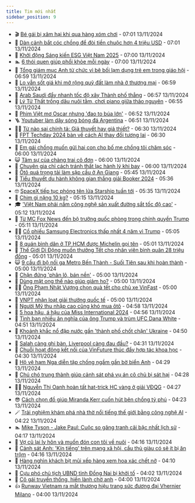 ```yaml
---
title: Tim mới nhất
sidebar_position: 9
---
```


<!-- vnexpress-tin-moi-nhat:START -->
- 🎬 [Bé gái bị xâm hại khi qua hàng xóm chơi](https://vnexpress.net/be-gai-bi-xam-hai-khi-qua-hang-xom-choi-4815554.html) - 07:01 13/11/2024
- 🐎 [Dàn cảnh bắt cóc chồng để đòi tiền chuộc hơn 4 triệu USD](https://vnexpress.net/dan-canh-bat-coc-chong-de-doi-tien-chuoc-hon-4-trieu-usd-4815474.html) - 07:01 13/11/2024
- 🦍 [Khởi động Sáng kiến ESG Việt Nam 2025](https://vnexpress.net/khoi-dong-sang-kien-esg-viet-nam-2025-4815005.html) - 07:00 13/11/2024
- 🏊 [6 thói quen giúp phổi khỏe mỗi ngày](https://vnexpress.net/6-thoi-quen-giup-phoi-khoe-moi-ngay-4815476.html) - 07:00 13/11/2024
- 🎊 [Tổng giám mục Anh từ chức vì bê bối lạm dụng trẻ em trong giáo hội](https://vnexpress.net/tong-giam-muc-anh-tu-chuc-vi-be-boi-lam-dung-tre-em-trong-giao-hoi-4815505.html) - 06:59 13/11/2024
- 🎃 [Lo vẫn sốt giá khi mở rộng quỹ đất làm nhà ở thương mại](https://vnexpress.net/lo-van-sot-gia-khi-mo-rong-quy-dat-lam-nha-o-thuong-mai-4815521.html) - 06:59 13/11/2024
- 🧰 [Arab Saudi đẩy nhanh tốc độ xây Thành phố thẳng](https://vnexpress.net/arab-saudi-day-nhanh-toc-do-xay-thanh-pho-thang-4815375.html) - 06:57 13/11/2024
- 🔭 [Lý Tử Thất trồng dâu nuôi tằm, chơi piano giữa thảo nguyên](https://vnexpress.net/ly-tu-that-trong-dau-nuoi-tam-choi-piano-giua-thao-nguyen-4815558.html) - 06:55 13/11/2024
- 🫶 [Phim Việt mơ Oscar nhưng &#39;đao to búa lớn&#39;](https://vnexpress.net/phim-viet-mo-oscar-nhung-dao-to-bua-lon-4815572.html) - 06:52 13/11/2024
- 🪜 [Youtuber làm dậy sóng bóng đá Argentina](https://vnexpress.net/youtuber-lam-day-song-bong-da-argentina-4815469.html) - 06:51 13/11/2024
- 👨‍🏫 [Từ nào sai chính tả: Giả thuyết hay giả thiết?](https://vnexpress.net/tu-nao-sai-chinh-ta-gia-thuyet-hay-gia-thiet-4815072.html) - 06:30 13/11/2024
- 🎊 [FPT Techday 2024 bàn về cách AI thay đổi tương lai](https://vnexpress.net/fpt-techday-2024-ban-ve-cach-ai-thay-doi-tuong-lai-4815060.html) - 06:30 13/11/2024
- 🎊 [Em gái chồng muốn gửi hai con cho bố mẹ chồng tôi chăm sóc](https://vnexpress.net/em-gai-chong-muon-gui-hai-con-cho-bo-me-chong-toi-cham-soc-4815487.html) - 06:00 13/11/2024
- 😺 [Tâm sự của chàng trai cô đơn](https://vnexpress.net/tam-su-cua-chang-trai-co-don-4815395.html) - 06:00 13/11/2024
- 🐘 [Chuyên gia chỉ cách tránh thất lạc hành lý khi bay](https://vnexpress.net/chuyen-gia-chi-cach-tranh-that-lac-hanh-ly-khi-bay-4815100.html) - 06:00 13/11/2024
- 🌁 [Ôtô quá trọng tải làm sập cầu ở An Giang](https://vnexpress.net/oto-qua-trong-tai-lam-sap-cau-o-an-giang-4815556.html) - 05:45 13/11/2024
- 🐲 [Tiểu thuyết du hành không gian thắng giải Booker 2024](https://vnexpress.net/tieu-thuyet-du-hanh-khong-gian-thang-giai-booker-2024-4815410.html) - 05:36 13/11/2024
- 🤓 [SpaceX tiếp tục phóng tên lửa Starship tuần tới](https://vnexpress.net/spacex-tiep-tuc-phong-ten-lua-starship-tuan-toi-4815445.html) - 05:35 13/11/2024
- 💪 [Chim gì nặng 10 kg?](https://vnexpress.net/chim-gi-nang-10-kg-4815446.html) - 05:15 13/11/2024
- 🎓 [&#39;Việt Nam phải nắm công nghệ sản xuất đường sắt tốc độ cao&#39;](https://vnexpress.net/viet-nam-phai-nam-cong-nghe-san-xuat-duong-sat-toc-do-cao-4815525.html) - 05:12 13/11/2024
- 🫣 [Từ MC Fox News đến bộ trưởng quốc phòng trong chính quyền Trump](https://vnexpress.net/tu-mc-fox-news-den-bo-truong-quoc-phong-trong-chinh-quyen-trump-4815415.html) - 05:11 13/11/2024
- 🧑‍💻 [Cổ phiếu Samsung Electronics thấp nhất 4 năm vì Trump](https://vnexpress.net/co-phieu-samsung-electronics-thap-nhat-4-nam-vi-trump-4815447.html) - 05:05 13/11/2024
- 🐲 [8 quán bình dân ở TP HCM được Michelin gọi tên](https://vnexpress.net/8-quan-binh-dan-o-tp-hcm-duoc-michelin-goi-ten-4815268.html) - 05:01 13/11/2024
- 🌝 [Thế Giới Di Động muốn thưởng Tết cho nhân viên bình quân 28 triệu đồng](https://vnexpress.net/the-gioi-di-dong-muon-thuong-tet-cho-nhan-vien-binh-quan-28-trieu-dong-4815531.html) - 05:01 13/11/2024
- 😺 [9 cầu đi bộ nối ga Metro Bến Thành - Suối Tiên sau khi hoàn thành](https://vnexpress.net/9-cau-di-bo-noi-ga-metro-ben-thanh-suoi-tien-sau-khi-hoan-thanh-4812543.html) - 05:00 13/11/2024
- 🐎 [Chặn đứng &#39;phân lô, bán nền&#39;](https://vnexpress.net/chan-dung-phan-lo-ban-nen-4815430.html) - 05:00 13/11/2024
- 🎡 [Dùng mật ong thế nào giúp giảm ho?](https://vnexpress.net/dung-mat-ong-the-nao-giup-giam-ho-4815515.html) - 05:00 13/11/2024
- 👨‍🏫 [Ông Phạm Nhật Vượng chọn quà tết cho chủ xe VinFast](https://vnexpress.net/ong-pham-nhat-vuong-chon-qua-tet-cho-chu-xe-vinfast-4815508.html) - 05:00 13/11/2024
- 🦆 [VNPT nhận loạt giải thưởng quốc tế](https://vnexpress.net/vnpt-nhan-loat-giai-thuong-quoc-te-4815497.html) - 05:00 13/11/2024
- 🚦 [Người Mỹ thu nhập cao cũng khó mua ôtô](https://vnexpress.net/nguoi-my-thu-nhap-cao-cung-kho-mua-oto-4815506.html) - 04:58 13/11/2024
- 💫 [5 hoa hậu, á hậu của Miss International 2024](https://vnexpress.net/5-hoa-hau-a-hau-cua-miss-international-2024-4815428.html) - 04:56 13/11/2024
- 🎉 [Tình bạn nhiều ân nghĩa của ông Trump và trùm UFC Dana White](https://vnexpress.net/tinh-ban-nhieu-an-nghia-cua-ong-trump-va-trum-ufc-dana-white-4814641.html) - 04:51 13/11/2024
- 🌋 [Khoảnh khắc nổ đập nước gần &#39;thành phố chốt chặn&#39; Ukraine](https://vnexpress.net/khoanh-khac-no-dap-nuoc-gan-thanh-pho-chot-chan-ukraine-4815481.html) - 04:50 13/11/2024
- 🤖 [Salah càng ghi bàn, Liverpool càng đau đầu?](https://vnexpress.net/salah-cang-ghi-ban-liverpool-cang-dau-dau-4815528.html) - 04:31 13/11/2024
- 🦏 [Chuỗi hoạt động kết nối của VinFuture thúc đẩy hợp tác khoa học](https://vnexpress.net/chuoi-hoat-dong-ket-noi-cua-vinfuture-thuc-day-hop-tac-khoa-hoc-4815453.html) - 04:30 13/11/2024
- 🦩 [Hộ vệ hạm Nga diễn tập chống ngầm gần bờ biển Anh](https://vnexpress.net/ho-ve-ham-nga-dien-tap-chong-ngam-gan-bo-bien-anh-4815526.html) - 04:29 13/11/2024
- 👺 [Chú chó trung thành giúp cảnh sát phá vụ án cô chủ bị sát hại](https://vnexpress.net/chu-cho-trung-thanh-giup-canh-sat-pha-vu-an-sat-hai-chu-4815502.html) - 04:28 13/11/2024
- 🧑‍🏫 [Nguyễn Thị Oanh hoàn tất hat-trick HC vàng ở giải VĐQG](https://vnexpress.net/nguyen-thi-oanh-hoan-tat-hat-trick-hc-vang-o-giai-vdqg-4815500.html) - 04:27 13/11/2024
- 😎 [Cách chọn đồ giúp Miranda Kerr cuốn hút bên chồng tỷ phú](https://vnexpress.net/cach-chon-do-giup-miranda-kerr-cuon-hut-ben-chong-ty-phu-4815045.html) - 04:23 13/11/2024
- 🪄 [Trải nghiệm khám phá nhà thờ nổi tiếng thế giới bằng công nghệ AI](https://vnexpress.net/trai-nghiem-kham-pha-nha-tho-noi-tieng-the-gioi-bang-cong-nghe-ai-4814703.html) - 04:22 13/11/2024
- 🏊 [Mike Tyson - Jake Paul: Cuộc so găng tranh cãi bậc nhất lịch sử](https://vnexpress.net/mike-tyson-jake-paul-cuoc-so-gang-tranh-cai-bac-nhat-lich-su-4815338.html) - 04:17 13/11/2024
- 💃 [Vợ cũ lại ly hôn và muốn đón con tôi về nuôi](https://vnexpress.net/vo-cu-lai-ly-hon-va-muon-don-con-toi-ve-nuoi-4815486.html) - 04:16 13/11/2024
- 🦆 [Cảnh sát Anh: &#39;Kín tiếng&#39; trên mạng xã hội, cầu thủ giàu có sẽ ít bị ăn trộm](https://vnexpress.net/canh-sat-anh-kin-tieng-tren-mang-xa-hoi-cau-thu-giau-co-se-it-bi-an-trom-4815329.html) - 04:16 13/11/2024
- 🎊 [Hàng nghìn khách bịt mũi xếp hàng xem hoa xác chết nở](https://vnexpress.net/hang-nghin-khach-bit-mui-xep-hang-xem-hoa-xac-chet-no-4815465.html) - 04:10 13/11/2024
- 👺 [Cựu phó chủ tịch UBND tỉnh Đồng Nai bị khởi tố](https://vnexpress.net/cuu-pho-chu-tich-ubnd-tinh-dong-nai-bi-khoi-to-4815493.html) - 04:02 13/11/2024
- 🎡 [Cô gái truyền thống, hiền lành chờ anh](https://vnexpress.net/co-gai-truyen-thong-hien-lanh-cho-anh-4815394.html) - 04:00 13/11/2024
- 👍 [Runway Vietnam ra mắt thương hiệu trang sức đương đại Vhernier Milano](https://vnexpress.net/runway-vietnam-ra-mat-thuong-hieu-trang-suc-duong-dai-vhernier-milano-4815501.html) - 04:00 13/11/2024<!-- vnexpress-tin-moi-nhat:END -->
